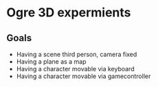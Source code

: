 # Ogre 3D expermients

## Goals

 * Having a scene third person, camera fixed
 * Having a plane as a map
 * Having a character movable via keyboard
 * Having a character movable via gamecontroller